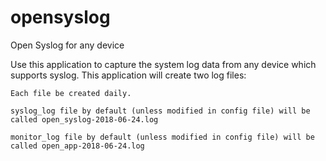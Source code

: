 # opensyslog
Open Syslog for any device

Use this application to capture the system log data from any device which supports syslog.
This application will create two log files:

    Each file be created daily.

    syslog_log file by default (unless modified in config file) will be called open_syslog-2018-06-24.log
   
    monitor_log file by default (unless modified in config file) will be called open_app-2018-06-24.log
    

